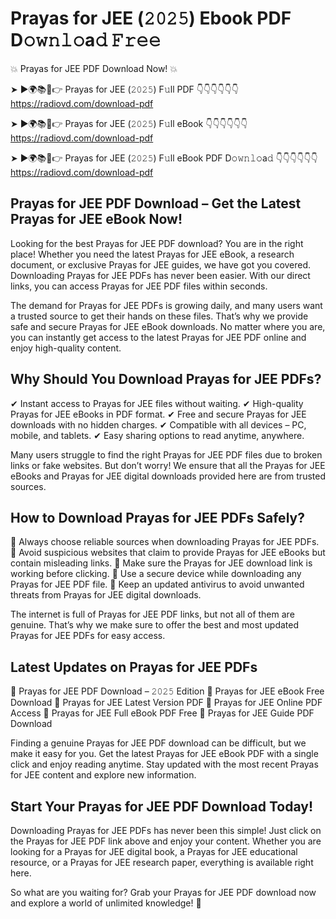 # Prayas for JEE (𝟸𝟶𝟸𝟻) Ebook PDF D𝚘𝚠𝚗𝚕𝚘a𝚍 𝙵𝚛𝚎𝚎

💥 Prayas for JEE PDF Download Now! 💥

➤ ►🌍📚📱👉 Prayas for JEE (𝟸𝟶𝟸𝟻) F𝚞ll PDF 👇👇👇👇👇👇
https://radiovd.com/download-pdf

➤ ►🌍📚📱👉 Prayas for JEE (𝟸𝟶𝟸𝟻) F𝚞ll eBook 👇👇👇👇👇👇
https://radiovd.com/download-pdf

➤ ►🌍📚📱👉 Prayas for JEE (𝟸𝟶𝟸𝟻) F𝚞ll eBook PDF D𝚘𝚠𝚗𝚕𝚘a𝚍 👇👇👇👇👇👇
https://radiovd.com/download-pdf

## Prayas for JEE PDF Download – Get the Latest Prayas for JEE eBook Now!

Looking for the best Prayas for JEE PDF download? You are in the right place! Whether you need the latest Prayas for JEE eBook, a research document, or exclusive Prayas for JEE guides, we have got you covered. Downloading Prayas for JEE PDFs has never been easier. With our direct links, you can access Prayas for JEE PDF files within seconds.

The demand for Prayas for JEE PDFs is growing daily, and many users want a trusted source to get their hands on these files. That’s why we provide safe and secure Prayas for JEE eBook downloads. No matter where you are, you can instantly get access to the latest Prayas for JEE PDF online and enjoy high-quality content.

## Why Should You Download Prayas for JEE PDFs?

✔ Instant access to Prayas for JEE files without waiting.
✔ High-quality Prayas for JEE eBooks in PDF format.
✔ Free and secure Prayas for JEE downloads with no hidden charges.
✔ Compatible with all devices – PC, mobile, and tablets.
✔ Easy sharing options to read anytime, anywhere.

Many users struggle to find the right Prayas for JEE PDF files due to broken links or fake websites. But don’t worry! We ensure that all the Prayas for JEE eBooks and Prayas for JEE digital downloads provided here are from trusted sources.

## How to Download Prayas for JEE PDFs Safely?

📌 Always choose reliable sources when downloading Prayas for JEE PDFs.
📌 Avoid suspicious websites that claim to provide Prayas for JEE eBooks but contain misleading links.
📌 Make sure the Prayas for JEE download link is working before clicking.
📌 Use a secure device while downloading any Prayas for JEE PDF file.
📌 Keep an updated antivirus to avoid unwanted threats from Prayas for JEE digital downloads.

The internet is full of Prayas for JEE PDF links, but not all of them are genuine. That’s why we make sure to offer the best and most updated Prayas for JEE PDFs for easy access.

## Latest Updates on Prayas for JEE PDFs

🔹 Prayas for JEE PDF Download – 𝟸𝟶𝟸𝟻 Edition
🔹 Prayas for JEE eBook Free Download
🔹 Prayas for JEE Latest Version PDF
🔹 Prayas for JEE Online PDF Access
🔹 Prayas for JEE Full eBook PDF Free
🔹 Prayas for JEE Guide PDF Download

Finding a genuine Prayas for JEE PDF download can be difficult, but we make it easy for you. Get the latest Prayas for JEE eBook PDF with a single click and enjoy reading anytime. Stay updated with the most recent Prayas for JEE content and explore new information.

## Start Your Prayas for JEE PDF Download Today!

Downloading Prayas for JEE PDFs has never been this simple! Just click on the Prayas for JEE PDF link above and enjoy your content. Whether you are looking for a Prayas for JEE digital book, a Prayas for JEE educational resource, or a Prayas for JEE research paper, everything is available right here.

So what are you waiting for? Grab your Prayas for JEE PDF download now and explore a world of unlimited knowledge! 🚀